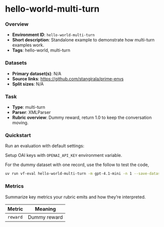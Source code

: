# hello-world-multi-turn

### Overview
- **Environment ID**: `hello-world-multi-turn`
- **Short description**: Standalone example to demonstrate how multi-turn examples work.
- **Tags**: hello-world, multi-turn

### Datasets
- **Primary dataset(s)**: N/A
- **Source links**: https://github.com/stangirala/prime-envs
- **Split sizes**: N/A

### Task
- **Type**: multi-turn
- **Parser**: XMLParser
- **Rubric overview**: Dummy reward, return 1.0 to keep the conversation moving.

### Quickstart
Run an evaluation with default settings:

Setup OAI keys with `OPENAI_API_KEY` environment variable.

For the dummy dataset with one record, use the follow to test the code,

```bash
uv run vf-eval hello-world-multi-turn -m gpt-4.1-mini -n 1 --save-dataset

```

### Metrics
Summarize key metrics your rubric emits and how they’re interpreted.

| Metric | Meaning |
| ------ | ------- |
| `reward` | Dummy reward |

